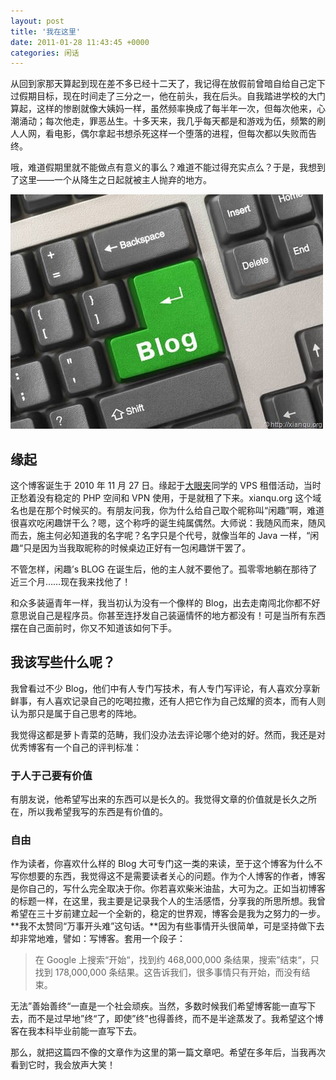 ```yaml
---
layout: post
title: '我在这里'
date: 2011-01-28 11:43:45 +0000
categories: 闲话
---
```


从回到家那天算起到现在差不多已经十二天了，我记得在放假前曾暗自给自己定下过假期目标，现在时间走了三分之一，他在前头，我在后头。自我踏进学校的大门算起，这样的惨剧就像大姨妈一样，虽然频率换成了每半年一次，但每次他来，心潮涌动；每次他走，罪恶丛生。十多天来，我几乎每天都是和游戏为伍，频繁的刷人人网，看电影，偶尔拿起书想杀死这样一个堕落的进程，但每次都以失败而告终。

哦，难道假期里就不能做点有意义的事么？难道不能过得充实点么？于是，我想到了这里——一个从降生之日起就被主人抛弃的地方。

![Blog](/images/2011-01-blog.jpg)

## 缘起

这个博客诞生于 2010 年 11 月 27 日。缘起于[大眼夹](http://dayanjia.com)同学的 VPS 租借活动，当时正愁着没有稳定的 PHP 空间和 VPN 使用，于是就租了下来。xianqu.org 这个域名也是在那个时候买的。有朋友问我，你为什么给自己取个昵称叫“闲趣”啊，难道很喜欢吃闲趣饼干么？嗯，这个称呼的诞生纯属偶然。大师说：我随风而来，随风而去，施主何必知道我的名字呢？名字只是个代号，就像当年的 Java 一样，“闲趣“只是因为当我取昵称的时候桌边正好有一包闲趣饼干罢了。

不管怎样，闲趣’s BLOG 在诞生后，他的主人就不要他了。孤零零地躺在那待了近三个月……现在我来找他了！

和众多装逼青年一样，我当初认为没有一个像样的 Blog，出去走南闯北你都不好意思说自己是程序员。你甚至连抒发自己装逼情怀的地方都没有！可是当所有东西摆在自己面前时，你又不知道该如何下手。

## 我该写些什么呢？

我曾看过不少 Blog，他们中有人专门写技术，有人专门写评论，有人喜欢分享新鲜事，有人喜欢记录自己的吃喝拉撒，还有人把它作为自己炫耀的资本，而有人则认为那只是属于自己思考的阵地。

我觉得这都是萝卜青菜的范畴，我们没办法去评论哪个绝对的好。然而，我还是对优秀博客有一个自己的评判标准：

### 于人于己要有价值

有朋友说，他希望写出来的东西可以是长久的。我觉得文章的价值就是长久之所在，所以我希望我写的东西是有价值的。

### 自由

作为读者，你喜欢什么样的 Blog 大可专门这一类的来读，至于这个博客为什么不写你想要的东西，我觉得这不是需要读者关心的问题。作为个人博客的作者，博客是你自己的，写什么完全取决于你。你若喜欢柴米油盐，大可为之。正如当初博客的标题一样，在这里，我主要是记录我个人的生活感悟，分享我的所思所想。我曾希望在三十岁前建立起一个全新的，稳定的世界观，博客会是我为之努力的一步。**我不太赞同“万事开头难”这句话。**因为有些事情开头很简单，可是坚持做下去却非常地难，譬如：写博客。套用一个段子：

> 在 Google 上搜索“开始“，找到约 468,000,000 条结果，搜索”结束“，只找到 178,000,000 条结果。这告诉我们，很多事情只有开始，而没有结束。

无法”善始善终“一直是一个社会顽疾。当然，多数时候我们希望博客能一直写下去，而不是过早地”终“了，即使”终”也得善终，而不是半途蒸发了。我希望这个博客在我本科毕业前能一直写下去。

那么，就把这篇四不像的文章作为这里的第一篇文章吧。希望在多年后，当我再次看到它时，我会放声大笑！
